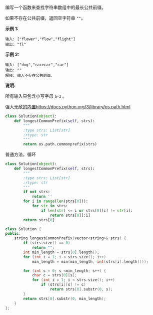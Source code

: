 编写一个函数来查找字符串数组中的最长公共前缀。

如果不存在公共前缀，返回空字符串 `""`。

**示例 1:**

```
输入: ["flower","flow","flight"]
输出: "fl"
```

**示例 2:**

```
输入: ["dog","racecar","car"]
输出: ""
解释: 输入不存在公共前缀。
```

**说明:**

所有输入只包含小写字母 `a-z` 。

强大无敌[的内置](https://docs.python.org/3/library/os.path.html)https://docs.python.org/3/library/os.path.html 

```python
class Solution(object):
    def longestCommonPrefix(self, strs):
        """
        :type strs: List[str]
        :rtype: str
        """
        return os.path.commonprefix(strs)
```

普通方法，循环

```python
class Solution(object):
    def longestCommonPrefix(self, strs):
        """
        :type strs: List[str]
        :rtype: str
        """
        if not strs:
            return ''
        for i in range(len(strs[0])):
            for str in strs:
                if len(str) <= i or strs[0][i] != str[i]:
                    return strs[0][:i]
        return strs[0]
```

```c++
class Solution {
public:
    string longestCommonPrefix(vector<string>& strs) {
        if (strs.size() == 0)
            return "";
        int min_length = strs[0].length();
        for (int i = 1; i < strs.size(); i++)
            min_length = min(min_length, int(strs[i].length()));

        for (int s = 0; s <min_length; s++) {
            char c = strs[0][s];
            for (int i = 1; i < strs.size(); i++)
                if (strs[i][s] != c)
                    return strs[0].substr(0, s);
        }
        return strs[0].substr(0, min_length);
    }
};

```

